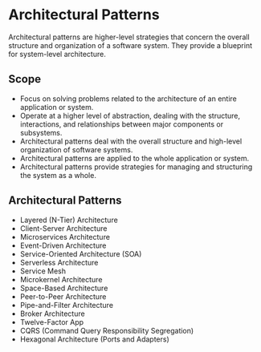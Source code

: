 # Architectural Patterns
Architectural patterns are higher-level strategies that concern the overall structure and organization of a software system. They provide a blueprint for system-level architecture.

## Scope
- Focus on solving problems related to the architecture of an entire application or system.
- Operate at a higher level of abstraction, dealing with the structure, interactions, and relationships between major components or subsystems.
- Architectural patterns deal with the overall structure and high-level organization of software systems.
- Architectural patterns are applied to the whole application or system.
- Architectural patterns provide strategies for managing and structuring the system as a whole.

## Architectural Patterns
- Layered (N-Tier) Architecture
- Client-Server Architecture
- Microservices Architecture
- Event-Driven Architecture
- Service-Oriented Architecture (SOA)
- Serverless Architecture
- Service Mesh
- Microkernel Architecture
- Space-Based Architecture
- Peer-to-Peer Architecture
- Pipe-and-Filter Architecture
- Broker Architecture
- Twelve-Factor App
- CQRS (Command Query Responsibility Segregation)
- Hexagonal Architecture (Ports and Adapters)

